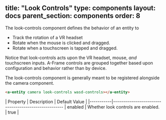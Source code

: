 title: "Look Controls"
type: components
layout: docs
parent_section: components
order: 8
---

The look-controls component defines the behavior of an entity to

- Track the rotation of a VR headset
- Rotate when the mouse is clicked and dragged.
- Rotate when a touchscreen is tapped and dragged.

Notice that look-controls acts upon the VR headset, mouse, *and* touchscreen
inputs. A-Frame controls are grouped together based upon configuration and behavior
rather than by device.

The look-controls component is generally meant to be registered alongside the
camera component.

```html
<a-entity camera look-controls wasd-controls></a-entity>
```

| Property  | Description                        | Default Value |
|-----------|-----------------------------------------------------
| enabled   | Whether look controls are enabled. | true          |
